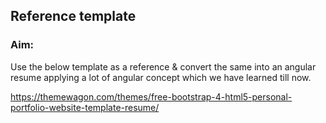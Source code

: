 ## Reference template

### Aim:

Use the below template as a reference & convert the same into an angular resume applying a lot of angular concept which we have learned till now.

https://themewagon.com/themes/free-bootstrap-4-html5-personal-portfolio-website-template-resume/

